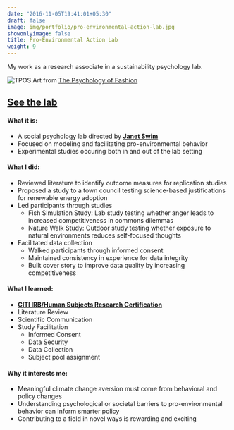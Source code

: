 ```yaml
---
date: "2016-11-05T19:41:01+05:30"
draft: false
image: img/portfolio/pro-environmental-action-lab.jpg
showonlyimage: false
title: Pro-Environmental Action Lab
weight: 9
---
```


My work as a research associate in a sustainability psychology lab.
<!--more-->

![TPOS][1]
Art from [The Psychology of Fashion](http://www.tpof-thepsychologyoffashion.com/industry/fashion-psychology/fashion-sustainability)

<h2>
    <a href='https://swimlab.weebly.com' target='_blank'>
    See the lab
    </a>
</h2>

#### What it is:  
* A social psychology lab directed by [**Janet Swim**](https://scholar.google.com/citations?user=JQSxXl8AAAAJ&hl=en)
* Focused on modeling and facilitating pro-environmental behavior
* Experimental studies occuring both in and out of the lab setting

#### What I did:  
* Reviewed literature to identify outcome measures for replication studies
* Proposed a study to a town council testing science-based justifications for renewable energy adoption  
* Led participants through studies
  + Fish Simulation Study: Lab study testing whether anger leads to increased competitiveness in commons dilemmas
  + Nature Walk Study: Outdoor study testing whether exposure to natural environments reduces self-focused thoughts
* Facilitated data collection 
  + Walked participants through informed consent
  + Maintained consistency in experience for data integrity
  + Built cover story to improve data quality by increasing competitiveness

#### What I learned:  
* [**CITI IRB/Human Subjects Research Certification**](https://about.citiprogram.org/en/series/human-subjects-research-hsr/)
* Literature Review  
* Scientific Communication
* Study Facilitation 
  + Informed Consent
  + Data Security
  + Data Collection
  + Subject pool assignment 

#### Why it interests me:  
* Meaningful climate change aversion must come from behavioral and policy changes
* Understanding psychological or societal barriers to pro-environmental behavior can inform smarter policy 
* Contributing to a field in novel ways is rewarding and exciting 

[1]: /img/portfolio/pro-environmental-action-lab.jpg


